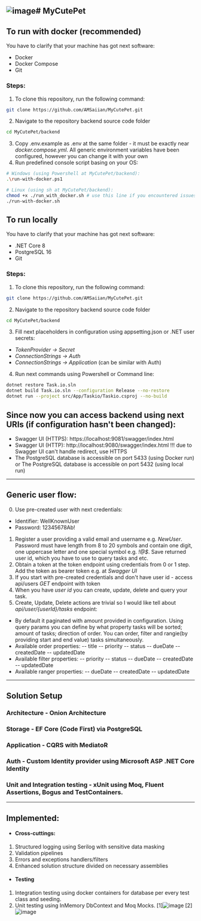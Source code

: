 ![image](https://github.com/user-attachments/assets/d39ce1ef-24d6-4d0f-abf5-e879f6d07d37)# MyCutePet
--------
## To run with docker (recommended)
You have to clarify that your machine has got next software:
- Docker
- Docker Compose
- Git
### Steps:
1. To clone this repository, run the following command:
```bash
git clone https://github.com/AMSaiian/MyCutePet.git
```
2. Navigate to the repository backend source code folder
``` bash
cd MyCutePet/backend
```
3. Copy .env.example as .env at the same folder - it must be exactly near *docker.compose.yml*. All generic environment variables have been configured, however you can change it with your own
4. Run predefined console script basing on your OS:
``` bash
# Windows (using Powershell at MyCutePet/backend):
.\run-with-docker.ps1
```
``` bash
# Linux (using sh at MyCutePet/backend):
chmod +x ./run_with_docker.sh # use this line if you encountered issues with permissions
./run-with-docker.sh
```

## To run locally
You have to clarify that your machine has got next software:
- .NET Core 8
- PostgreSQL 16
- Git
### Steps:
1. To clone this repository, run the following command:
```bash
git clone https://github.com/AMSaiian/MyCutePet.git
```
2. Navigate to the repository backend source code folder
``` bash
cd MyCutePet/backend
```
3. Fill next placeholders in configuration using appsetting.json or .NET user secrets:
- *TokenProvider -> Secret*
- *ConnectionStrings -> Auth* 
- *ConnectionStrings -> Application* (can be similar with Auth)
4. Run next commands using Powershell or Command line:
```bash
dotnet restore Task.io.sln
dotnet build Task.io.sln --configuration Release --no-restore
dotnet run --project src/App/Taskio/Taskio.csproj --no-build
```

## Since now you can access backend using next URIs (if configuration hasn't been changed):
- Swagger UI (HTTPS): https://localhost:9081/swagger/index.html 
- Swagger UI (HTTP): http://localhost:9080/swagger/index.html !!! due to Swagger UI can't handle redirect, use HTTPS
- The PostgreSQL database is accessible on port 5433 (using Docker run) or
The PostgreSQL database is accessible on port 5432 (using local run)
------------
## Generic user flow:
0. Use pre-created user with next credentials:
- Identifier: WellKnownUser
- Password: 12345678Ab!
1. Register a user providing a valid email and username e.g. *NewUser*. Password must have length from 8 to 20 symbols and contain one digit, one uppercase letter and one special symbol e.g. *!@$*. Save returned user id, which you have to use to query tasks and etc.
2. Obtain a token at the token endpoint using credentials from 0 or 1 step. Add the token as bearer token e.g. at *Swagger UI*
3. If you start with pre-created credentials and don't have user id - access api/users *GET* endpoint with token
4. When you have *user id* you can create, update, delete and query your task. 
5. Create, Update, Delete actions are trivial so I would like tell about *api/user/{userId}/tasks* endpoint:
- By default it paginated with amount provided in configuration. Using query params you can define by what property tasks will be sorted; amount of tasks; direction of order. You can order, filter and rangie(by providing start and end value) tasks simultaneously.
- Available order properties: 
-- title
-- priority
-- status
-- dueDate
-- createdDate
-- updatedDate
- Available filter properties: 
-- priority
-- status
-- dueDate
-- createdDate
-- updatedDate
- Available ranger properties: 
-- dueDate
-- createdDate
-- updatedDate
------------
## Solution Setup
### Architecture - Onion Architecture
### Storage - EF Core (Code First) via PostgreSQL
### Application - CQRS with MediatoR
### Auth - Custom Identity provider using Microsoft ASP .NET Core Identity
### Unit and Integration testing - xUnit using Moq, Fluent Assertions, Bogus and TestContainers.
------------
## Implemented:
- #### Cross-cuttings:
1. Structured logging using Serilog with sensitive data masking
2. Validation pipelines
3. Errors and exceptions handlers/filters
4. Enhanced solution structure divided on necessary assemblies
- #### Testing
1. Integration testing using docker containers for database per every test class and seeding.
2. Unit testing using InMemory DbContext and Moq Mocks.
[1]![image](https://github.com/user-attachments/assets/689fb6c8-efb1-4f4d-9f61-2a7d7a826290)
[2]![image](https://github.com/user-attachments/assets/e2d6ffc1-5275-4208-98d5-1f0e200afabf)


